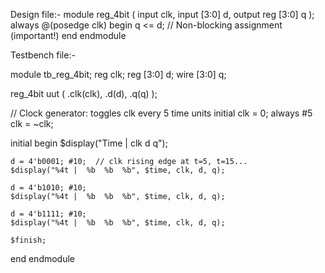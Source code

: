 
Design file:-
module reg_4bit (
  input clk,
  input [3:0] d,
  output reg [3:0] q
);
  always @(posedge clk) begin
    q <= d; // Non-blocking assignment (important!)
  end
endmodule

Testbench file:-

module tb_reg_4bit;
  reg clk;
  reg [3:0] d;
  wire [3:0] q;

  reg_4bit uut (
    .clk(clk),
    .d(d),
    .q(q)
  );

  // Clock generator: toggles clk every 5 time units
  initial clk = 0;
  always #5 clk = ~clk;

  initial begin
    $display("Time | clk d    q");

    d = 4'b0001; #10;  // clk rising edge at t=5, t=15...
    $display("%4t |  %b  %b  %b", $time, clk, d, q);

    d = 4'b1010; #10;
    $display("%4t |  %b  %b  %b", $time, clk, d, q);

    d = 4'b1111; #10;
    $display("%4t |  %b  %b  %b", $time, clk, d, q);

    $finish;
  end
endmodule

